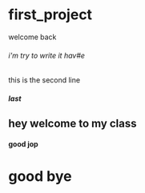 # first_project
welcome back 
###### i'm try to write it hav#e
this is the second line
##### last
## hey welcome to my class

#### good jop
# good bye
